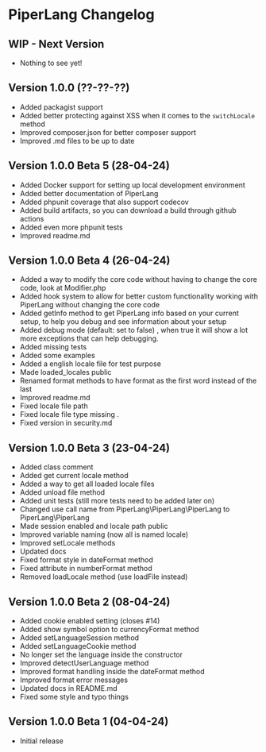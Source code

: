 # PiperLang Changelog

## WIP - Next Version
* Nothing to see yet!

## Version 1.0.0 (??-??-??)
* Added packagist support
* Added better protecting against XSS when it comes to the ```switchLocale``` method
* Improved composer.json for better composer support
* Improved .md files to be up to date

## Version 1.0.0 Beta 5 (28-04-24)
* Added Docker support for setting up local development environment
* Added better documentation of PiperLang
* Added phpunit coverage that also support codecov
* Added build artifacts, so you can download a build through github actions
* Added even more phpunit tests
* Improved readme.md

## Version 1.0.0 Beta 4 (26-04-24)
* Added a way to modify the core code without having to change the core code, look at Modifier.php
* Added hook system to allow for better custom functionality working with PiperLang without changing the core code
* Added getInfo method to get PiperLang info based on your current setup, to help you debug and see information about your setup
* Added debug mode (default: set to false) , when true it will show a lot more exceptions that can help debugging.
* Added missing tests
* Added some examples
* Added a english locale file for test purpose
* Made loaded_locales public
* Renamed format methods to have format as the first word instead of the last
* Improved readme.md
* Fixed locale file path
* Fixed locale file type missing .
* Fixed version in security.md

## Version 1.0.0 Beta 3 (23-04-24)
* Added class comment
* Added get current locale method
* Added a way to get all loaded locale files
* Added unload file method
* Added unit tests (still more tests need to be added later on)
* Changed use call name from PiperLang\PiperLang\PiperLang to PiperLang\PiperLang
* Made session enabled and locale path public
* Improved variable naming (now all is named locale)
* Improved setLocale methods
* Updated docs
* Fixed format style in dateFormat method
* Fixed attribute in numberFormat method
* Removed loadLocale method (use loadFile instead)

## Version 1.0.0 Beta 2 (08-04-24)
* Added cookie enabled setting (closes #14)
* Added show symbol option to currencyFormat method
* Added setLanguageSession method
* Added setLanguageCookie method
* No longer set the language inside the constructor
* Improved detectUserLanguage method
* Improved format handling inside the dateFormat method
* Improved format error messages
* Updated docs in README.md
* Fixed some style and typo things

## Version 1.0.0 Beta 1 (04-04-24)
* Initial release
